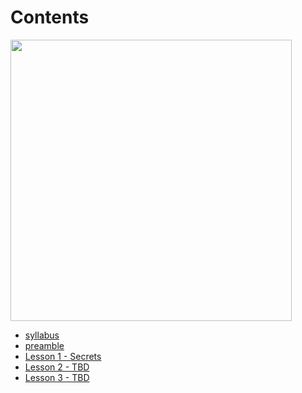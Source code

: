 # Contents

<img src="https://lh3.googleusercontent.com/pw/AM-JKLXmoxAtz-ah_jVdB5FddRXWPR2FAkgW6u6G02DdbOGk7pNH-HECiaC3PFMlrfZVb7YBBrt7Q5rCfFVEpkW5FYOavPsjHWBs3S1nTWdDgszJwVZIDoI7DcCaLBKqlu-p8PS_qkl1OhyG43LrklGGcdazKA=w1168-h569-no?authuser=0" width="450px">

<br>

* [syllabus](#/syllabus.md)
* [preamble](#/preamble.md)
* [Lesson 1 - Secrets](#/secrets-part1.md)
* [Lesson 2 - TBD]()
* [Lesson 3 - TBD]()

